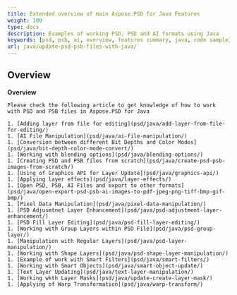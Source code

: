 ```yaml
---
title: Extended overview of main Aspose.PSD for Java Features
weight: 100
type: docs
description: Examples of working PSD, PSD and AI formats using Java
keywords: [psd, psb, ai, overview, features summary, java, code sample]
url: java/update-psd-psb-files-with-java/
---
```


## **Overview**

**Overview**
	
	Please check the following article to get knowledge of how to work with PSD and PSB files in Aspose.PSD for Java
	
	1. [Adding layer from file for editing](psd/java/add-layer-from-file-for-editing/) 
	1. [AI File Manipulation](psd/java/ai-file-manipulation/) 
	1. [Conversion between different Bit Depths and Color Modes](psd/java/bit-depth-color-mode-convert/) 
	1. [Working with blending options](psd/java/blending-options/) 
	1. [Creating PSD and PSB files from scratch](psd/java/create-psd-psb-images-from-scratch/) 	
	1. [Using of Graphics API for Layer Update](psd/java/graphics-api/) 
	1. [Applying layer effects](psd/java/layer-effects/) 
	1. [Open PSD, PSB, AI Files and export to other formats](psd/java/open-export-psd-psb-ai-images-to-pdf-jpeg-png-tiff-bmp-gif-bmp/) 
	1. [Pixel Data Manipulation](psd/java/pixel-data-manipulation/) 
	1. [PSD Adjusmtnet Layer Enhancement](psd/java/psd-adjustment-layer-enhancement/) 
	1. [PSD Fill Layer Editing](psd/java/psd-fill-layer-editing/) 
	1. [Working with Group Layers within PSD File](psd/java/psd-group-layer/) 
	1. [Manipulation with Regular Layers](psd/java/psd-layer-manipulation/) 
	1. [Working with Shape Layers](psd/java/psd-shape-layer-manipulation/) 
	1. [Example of work with Smart Filters](psd/java/smart-filters/) 
	1. [Working with Smart Objects](psd/java/smart-object-update/) 
	1. [Text Layer Updating](psd/java/text-layer-manipulation/) 
	1. [Working wkth Layer Masks](psd/java/update-create-layer-mask/) 	
	1. [Applying of Warp Transformation](psd/java/warp-transform/)
	
		